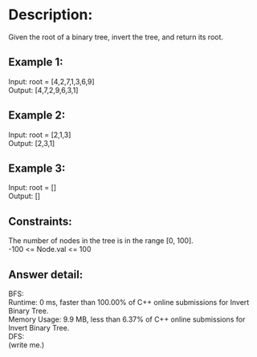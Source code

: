 # Description:  
Given the root of a binary tree, invert the tree, and return its root.
  
 

## Example 1:  


Input: root = [4,2,7,1,3,6,9]  
Output: [4,7,2,9,6,3,1]    
## Example 2:  


Input: root = [2,1,3]  
Output: [2,3,1]    
## Example 3:  

Input: root = []  
Output: []  
 
  
## Constraints:  

The number of nodes in the tree is in the range [0, 100].  
-100 <= Node.val <= 100  

## Answer detail:  
BFS:  
Runtime: 0 ms, faster than 100.00% of C++ online submissions for Invert Binary Tree.  
Memory Usage: 9.9 MB, less than 6.37% of C++ online submissions for Invert Binary Tree.  
DFS:  
(write me.)  
